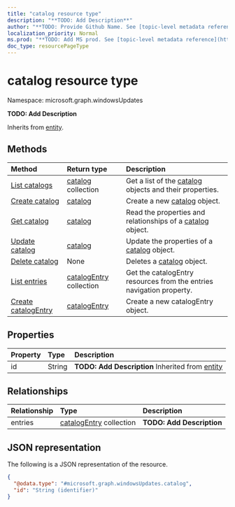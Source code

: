 ```yaml
---
title: "catalog resource type"
description: "**TODO: Add Description**"
author: "**TODO: Provide Github Name. See [topic-level metadata reference](https://msgo.azurewebsites.net/add/document/guidelines/metadata.html#topic-level-metadata)**"
localization_priority: Normal
ms.prod: "**TODO: Add MS prod. See [topic-level metadata reference](https://msgo.azurewebsites.net/add/document/guidelines/metadata.html#topic-level-metadata)**"
doc_type: resourcePageType
---
```


# catalog resource type

Namespace: microsoft.graph.windowsUpdates



**TODO: Add Description**


Inherits from [entity](../resources/entity.md).

## Methods
|Method|Return type|Description|
|:---|:---|:---|
|[List catalogs](../api/catalog-list.md)|[catalog](../resources/windowsupdates-catalog.md) collection|Get a list of the [catalog](../resources/catalog.md) objects and their properties.|
|[Create catalog](../api/windowsupdates-catalog-create.md)|[catalog](../resources/windowsupdates-catalog.md)|Create a new [catalog](../resources/windowsupdates-catalog.md) object.|
|[Get catalog](../api/windowsupdates-catalog-get.md)|[catalog](../resources/windowsupdates-catalog.md)|Read the properties and relationships of a [catalog](../resources/windowsupdates-catalog.md) object.|
|[Update catalog](../api/windowsupdates-catalog-update.md)|[catalog](../resources/windowsupdates-catalog.md)|Update the properties of a [catalog](../resources/windowsupdates-catalog.md) object.|
|[Delete catalog](../api/windowsupdates-catalog-delete.md)|None|Deletes a [catalog](../resources/windowsupdates-catalog.md) object.|
|[List entries](../api/windowsupdates-catalog-list-entries.md)|[catalogEntry](../resources/windowsupdates-catalogentry.md) collection|Get the catalogEntry resources from the entries navigation property.|
|[Create catalogEntry](../api/windowsupdates-catalog-post-entries.md)|[catalogEntry](../resources/windowsupdates-catalogentry.md)|Create a new catalogEntry object.|

## Properties
|Property|Type|Description|
|:---|:---|:---|
|id|String|**TODO: Add Description** Inherited from [entity](../resources/windowsupdates-entity.md)|

## Relationships
|Relationship|Type|Description|
|:---|:---|:---|
|entries|[catalogEntry](../resources/windowsupdates-catalogentry.md) collection|**TODO: Add Description**|

## JSON representation
The following is a JSON representation of the resource.
<!-- {
  "blockType": "resource",
  "keyProperty": "id",
  "@odata.type": "microsoft.graph.windowsUpdates.catalog",
  "baseType": "microsoft.graph.entity",
  "openType": false
}
-->
``` json
{
  "@odata.type": "#microsoft.graph.windowsUpdates.catalog",
  "id": "String (identifier)"
}
```

